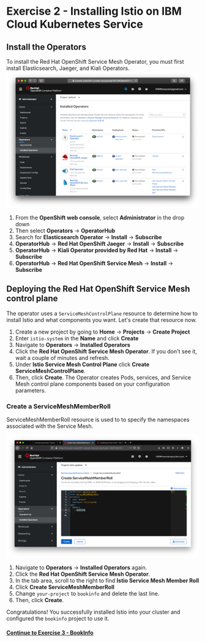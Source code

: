 # Exercise 2 - Installing Istio on IBM Cloud Kubernetes Service


## Install the Operators
To install the Red Hat OpenShift Service Mesh Operator, you must first install Elasticsearch, Jaeger, and Kiali Operators.
![](assets/../../assets/installed-opertors.png)
  
1. From the **OpenShift web console**, select **Administrator** in the drop down
2. Then select **Operators** -> **OperatorHub**
3. Search for **Elasticsearch Operator** -> **Install** -> **Subscribe**
4. **OperatorHub** -> **Red Hat OpenShift Jaeger** -> **Install** -> **Subscribe**
5. **OperatorHub** -> **Kiali Operator provided by Red Hat** -> **Install** -> **Subscribe**
6. **OperatorHub** -> **Red Hat OpenShift Service Mesh** -> **Install** -> **Subscribe**


## Deploying the Red Hat OpenShift Service Mesh control plane

The operator uses a `ServiceMeshControlPlane` resource to determine how to install Istio and what components you want. Let's create that resource now.

1.  Create a new project by going to **Home** -> **Projects** -> **Create Project**
2.  Enter `istio-system` in the **Name** and click **Create**
3.  Navigate to **Operators** -> **Installed Operators**
4.  Click the **Red Hat OpenShift Service Mesh Operator**. If you don't see it, wait a couple of minutes and refresh.
5.  Under **Istio Service Mesh Control Plane** click **Create ServiceMeshControlPlane**.
6.  Then, click **Create**. The Operator creates Pods, services, and Service Mesh control plane components based on your configuration parameters.

### Create a ServiceMeshMemberRoll
ServiceMeshMemberRoll resource is used to to specify the namespaces associated with the Service Mesh.

![](assets/../../assets/servicemeshmemberroll.png)

1. Navigate to **Operators** → **Installed Operators** again.
2. Click the **Red Hat OpenShift Service Mesh Operator**.
3. In the tab area, scroll to the right to find **Istio Service Mesh Member Roll** 
4. Click **Create ServiceMeshMemberRoll**
5. Change `your-project` to `bookinfo` and delete the last line.
6. Then, click **Create**. 
    
Congratulations! You successfully installed Istio into your cluster and configured the `bookinfo` project to use it.


#### [Continue to Exercise 3 - BookInfo](../exercise-3/README.md)
